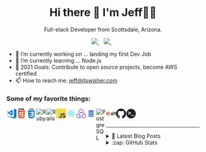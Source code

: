 <h1 align='center'>
  Hi there 👋 I'm Jeff👨‍💻
</h1>

<p align='center'>
  Full-stack Developer from Scottsdale, Arizona.
</p>

<p align='center'>
  <a href="https://www.linkedin.com/in/jeffswisher/" target="_blank">
      <img src="https://img.shields.io/badge/linkedin-%230077B5.svg?&style=for-the-badge&logo=linkedin&logoColor=white"/>
  </a>&nbsp;&nbsp;
  <a href="https://dev.to/jtswisher" target="blank_">
    <img src="https://img.shields.io/badge/DEV.TO-%230A0A0A.svg?&style=for-the-badge&logo=dev.to&logoColor=white"/>
  </a>&nbsp;&nbsp;
</p>

- 🔭  I’m currently working on ... landing my first Dev Job
- 🌱  I’m currently learning ... Node.js
- 🥅  2021 Goals: Contribute to open source projects, become AWS certified
- 📫  How to reach me: <a href='mailto:jeff@jtswisher.com'>jeff@jtswisher.com</a>

### Some of my favorite things:
<img align="left" alt="Visual Studio Code" width="26px" src="https://raw.githubusercontent.com/github/explore/80688e429a7d4ef2fca1e82350fe8e3517d3494d/topics/visual-studio-code/visual-studio-code.png" />
<img align="left" alt="HTML5" width="26px" src="https://raw.githubusercontent.com/github/explore/80688e429a7d4ef2fca1e82350fe8e3517d3494d/topics/html/html.png" />
<img align="left" alt="CSS3" width="26px" src="https://raw.githubusercontent.com/github/explore/80688e429a7d4ef2fca1e82350fe8e3517d3494d/topics/css/css.png" />
<img align="left" alt="Ruby" width="26px" src="https://avatars1.githubusercontent.com/u/210414?s=40&v=4" />
<img align="left" alt="Rails" width="26px" src="https://avatars3.githubusercontent.com/u/4223?s=40&v=4" />
<img align="left" alt="JavaScript" width="26px" src="https://raw.githubusercontent.com/github/explore/80688e429a7d4ef2fca1e82350fe8e3517d3494d/topics/javascript/javascript.png" />
<img align="left" alt="React" width="26px" src="https://raw.githubusercontent.com/github/explore/80688e429a7d4ef2fca1e82350fe8e3517d3494d/topics/react/react.png" />
<img align="left" alt="Redux" width="26px" src="https://raw.githubusercontent.com/github/explore/80688e429a7d4ef2fca1e82350fe8e3517d3494d/topics/redux/redux.png" />
<img align="left" alt="SQL" width="26px" src="https://raw.githubusercontent.com/github/explore/80688e429a7d4ef2fca1e82350fe8e3517d3494d/topics/sql/sql.png" />
<img align="left" alt="PostgreSQL" width="26px" src="https://avatars2.githubusercontent.com/u/65541985?s=200&v=4" />
<img align="left" alt="Git" width="26px" src="https://raw.githubusercontent.com/github/explore/80688e429a7d4ef2fca1e82350fe8e3517d3494d/topics/git/git.png" />
<img align="left" alt="GitHub" width="26px" src="https://raw.githubusercontent.com/github/explore/78df643247d429f6cc873026c0622819ad797942/topics/github/github.png" />
<img align="left" alt="Terminal" width="26px" src="https://raw.githubusercontent.com/github/explore/80688e429a7d4ef2fca1e82350fe8e3517d3494d/topics/terminal/terminal.png" />

<br />
<br />

---
<details>
  <summary>📕 Latest Blog Posts</summary>

<!-- BLOG-POST-LIST:START -->
- [What's a Palindrome!?!?](https://dev.to/jtswisher/what-s-a-palindrome-221o)
- [Reflection: Mock Technical Interview via SkilledInc](https://dev.to/jtswisher/reflection-mock-technical-interview-via-skilledinc-35o2)
- [Async Logic with Redux-Thunk](https://dev.to/jtswisher/async-logic-with-redux-thunk-4n39)
- [Hoisting in Javascript](https://dev.to/jtswisher/hoisting-in-javascript-3af7)
- [Javascript Scope](https://dev.to/jtswisher/javascript-scope-3k4h)
<!-- BLOG-POST-LIST:END -->

</details>

<details>
  <summary>:zap: GitHub Stats</summary>
  
[![Jeff's github stats](https://github-readme-stats.vercel.app/api?username=JTSwisher&show_icons=true&&hide=stars)](https://github.com/anuraghazra/github-readme-stats)

</details>
